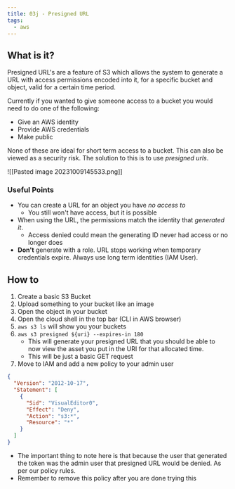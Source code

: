 ```yaml
---
title: 03j - Presigned URL
tags:
  - aws
---
```

## What is it?

Presigned URL's are a feature of S3 which allows the system to generate a URL with access permissions encoded into it, for a specific bucket and object, valid for a certain time period.

Currently if you wanted to give someone access to a bucket you would need to do one of the following:

- Give an AWS identity
- Provide AWS credentials
- Make public

None of these are ideal for short term access to a bucket. This can also be viewed as a security risk.
The solution to this is to use *presigned urls*.

![[Pasted image 20231009145533.png]]

### Useful Points

- You can create a URL for an object you have *no access to*
	- You still won't have access, but it is possible
- When using the URL, the permissions match the identity that *generated it*.
	- Access denied could mean the generating ID never had access or no longer does
- **Don't** generate with a role. URL stops working when temporary credentials expire. Always use long term identities (IAM User).

## How to

1) Create a basic S3 Bucket
2) Upload something to your bucket like an image
3) Open the object in your bucket
4) Open the cloud shell in the top bar (CLI in AWS browser)
5) `aws s3 ls` will show you your buckets
6) `aws s3 presigned ${uri} --expires-in 180` 
	- This will generate your presigned URL that you should be able to now view the asset you put in the URI for that allocated time.
	- This will be just a basic GET request
7) Move to IAM and add a new policy to your admin user
```JSON
{
  "Version": "2012-10-17",
  "Statement": [
    {
      "Sid": "VisualEditor0",
      "Effect": "Deny",
      "Action": "s3:*",
      "Resource": "*"
    }
  ]
}
```
- The important thing to note here is that because the user that generated the token was the admin user that presigned URL would be denied. As per our policy rules.
- Remember to remove this policy after you are done trying this

